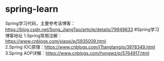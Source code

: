# spring-learn
Spring学习代码，主要参考该博客：https://blog.csdn.net/Song_JiangTao/article/details/79949633
#Spring学习博客地址
1.Spring常用注解：https://www.cnblogs.com/xiaoxi/p/5935009.html  
2.Spring IOC原理：https://www.cnblogs.com/ITtangtang/p/3978349.html  
3.Spring AOP详解：https://www.cnblogs.com/hongwz/p/5764917.html
